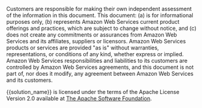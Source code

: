 Customers are responsible for making their own independent assessment of the information in this document. This document: (a) is for informational purposes only, (b) represents Amazon Web Services current product offerings and practices, which are subject to change without notice, and (c) does not create any commitments or assurances from Amazon Web Services and its affiliates, suppliers or licensors. Amazon Web Services products or services are provided "as is" without warranties, representations, or conditions of any kind, whether express or implied. Amazon Web Services responsibilities and liabilities to its customers are controlled by Amazon Web Services agreements, and this document is not part of, nor does it modify, any agreement between Amazon Web Services and its customers.

{{solution_name}} is licensed under the terms of the Apache License Version 2.0 available at [The Apache Software Foundation][foundation].

[foundation]: https://www.apache.org/licenses/LICENSE-2.0